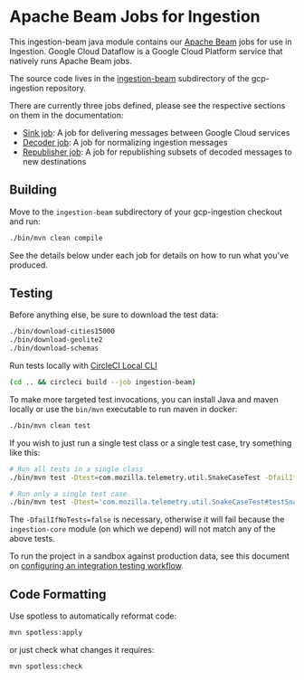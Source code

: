 # Apache Beam Jobs for Ingestion

This ingestion-beam java module contains our [Apache Beam](https://beam.apache.org/) jobs for use in Ingestion.
Google Cloud Dataflow is a Google Cloud Platform service that natively runs
Apache Beam jobs.

The source code lives in the [ingestion-beam](https://github.com/mozilla/gcp-ingestion/tree/master/ingestion-beam)
subdirectory of the gcp-ingestion repository.

There are currently three jobs defined, please see the respective sections on them in the
documentation:

* [Sink job](./sink-job/): A job for delivering messages between Google Cloud services
* [Decoder job](./decoder-job/): A job for normalizing ingestion messages
* [Republisher job](./republisher-job/): A job for republishing subsets of decoded messages to new destinations

## Building

Move to the `ingestion-beam` subdirectory of your gcp-ingestion checkout and run:

```bash
./bin/mvn clean compile
```

See the details below under each job for details on how to run what you've produced.

## Testing

Before anything else, be sure to download the test data:

```bash
./bin/download-cities15000
./bin/download-geolite2
./bin/download-schemas
```

Run tests locally with [CircleCI Local CLI](https://circleci.com/docs/2.0/local-cli/#installing-the-circleci-local-cli-on-macos-and-linux-distros)

```bash
(cd .. && circleci build --job ingestion-beam)
```

To make more targeted test invocations, you can install Java and maven locally or
use the `bin/mvn` executable to run maven in docker:

```bash
./bin/mvn clean test
```

If you wish to just run a single test class or a single test case, try something like this:

```bash
# Run all tests in a single class
./bin/mvn test -Dtest=com.mozilla.telemetry.util.SnakeCaseTest -DfailIfNoTests=false

# Run only a single test case
./bin/mvn test -Dtest='com.mozilla.telemetry.util.SnakeCaseTest#testSnakeCaseFormat -DfailIfNoTests=false'
```

The `-DfailIfNoTests=false` is necessary, otherwise it will fail because the `ingestion-core` module
(on which we depend) will not match any of the above tests.

To run the project in a sandbox against production data, see this document on
[configuring an integration testing workflow](./ingestion_testing_workflow.md).

## Code Formatting

Use spotless to automatically reformat code:

```bash
mvn spotless:apply
```

or just check what changes it requires:

```bash
mvn spotless:check
```

